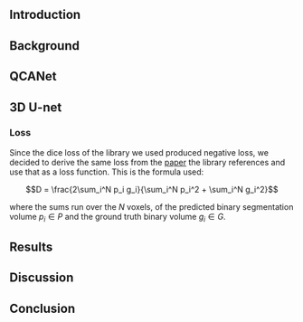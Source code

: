 
## Introduction

## Background

## QCANet

## 3D U-net

### Loss

Since the dice loss of the library we used produced negative loss, we decided to derive the same loss from the [paper](https://arxiv.org/pdf/1606.04797.pdf) the library references and use that as a loss function. This is the formula used:

$$D = \frac{2\sum_i^N p_i g_i}{\sum_i^N p_i^2 + \sum_i^N g_i^2}$$

where the sums run over the $N$ voxels, of the predicted binary segmentation volume $p_i \in P$ and the ground truth binary volume $g_i \in G$.

## Results

## Discussion

## Conclusion
